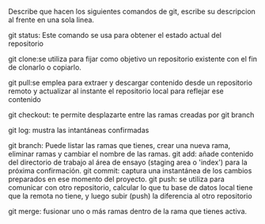 Describe que hacen los siguientes comandos de git, escribe su descripcion al frente en una sola linea.

git status: Este comando se usa para obtener el estado actual del repositorio

git clone:se utiliza para fijar como objetivo un repositorio existente con el fin de clonarlo o copiarlo.

git pull:se emplea para extraer y descargar contenido desde un repositorio remoto y actualizar al instante el repositorio local para reflejar ese contenido

git checkout:
te permite desplazarte entre las ramas creadas por git branch

git log:
mustra las intantáneas confirmadas

git branch:
Puede listar las ramas que tienes, crear una nueva rama, eliminar ramas y cambiar el nombre de las ramas.
git add:
 añade contenido del directorio de trabajo al área de ensayo (staging area o 'index') para la próxima confirmación.
git commit:
captura una instantánea de los cambios preparados en ese momento del proyecto.
git push:
 se utiliza para comunicar con otro repositorio, calcular lo que tu base de datos local tiene que la remota no tiene, y luego subir (push) la diferencia al otro repositorio

git merge:
fusionar uno o más ramas dentro de la rama que tienes activa.

